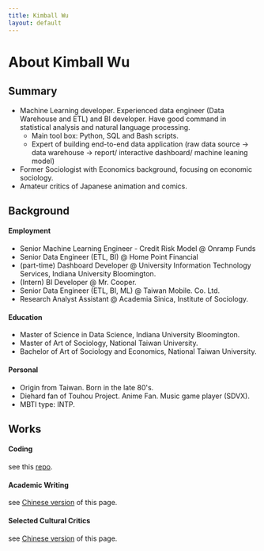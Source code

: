 ```yaml
---
title: Kimball Wu
layout: default
---
```

# About Kimball Wu

## Summary

- Machine Learning developer. Experienced data engineer (Data Warehouse and ETL) and BI developer.  Have good command in statistical analysis and natural language processing. 
  - Main tool box: Python, SQL and Bash scripts. 
  - Expert of building end-to-end data application (raw data source -> data warehouse -> report/ interactive dashboard/ machine leaning model)
- Former Sociologist with Economics background, focusing on economic sociology. 
- Amateur critics of Japanese animation and comics.

## Background

#### Employment

- Senior Machine Learning Engineer - Credit Risk Model @ Onramp Funds
- Senior Data Engineer (ETL, BI) @ Home Point Financial
- (part-time) Dashboard Developer @ University Information Technology  Services, Indiana University Bloomington. 
- (Intern) BI Developer @ Mr. Cooper. 
- Senior Data Engineer (ETL, BI, ML) @ Taiwan Mobile. Co. Ltd. 
- Research Analyst Assistant @ Academia Sinica, Institute of Sociology. 

#### Education

- Master of Science in Data Science, Indiana University Bloomington.
- Master of Art of Sociology, National Taiwan University.
- Bachelor of Art of Sociology and Economics, National Taiwan University. 

#### Personal

- Origin from Taiwan. Born in the late 80's. 
- Diehard fan of Touhou Project. Anime Fan. Music game player (SDVX). 
- MBTI type: INTP.

## Works

#### Coding

see this [repo](https://github.com/kimballXD/portofolio).

#### Academic Writing 

see [Chinese version](about_zh.html) of this page.

#### Selected Cultural Critics

see [Chinese version](about_zh.html) of this page.